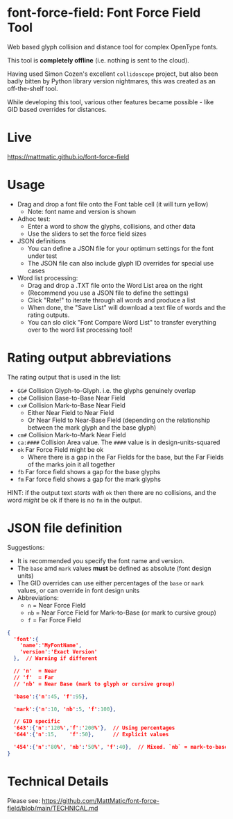# font-force-field: Font Force Field Tool
Web based glyph collision and distance tool for complex OpenType fonts.

This tool is **completely offline** (i.e. nothing is sent to the cloud).

Having used Simon Cozen's excellent `collidoscope` project, but also been
badly bitten by Python library version nightmares, this was created as an
off-the-shelf tool.

While developing this tool, various other features became possible - like GID based
overrides for distances.

# Live
https://mattmatic.github.io/font-force-field

# Usage

- Drag and drop a font file onto the Font table cell (it will turn yellow)
    - Note: font name and version is shown
- Adhoc test:
	- Enter a word to show the glyphs, collisions, and other data
	- Use the sliders to set the force field sizes
- JSON definitions
	- You can define a JSON file for your optimum settings for the font under test
	- The JSON file can also include glyph ID overrides for special use cases
- Word list processing:
	- Drag and drop a .TXT file onto the Word List area on the right
	- (Recommend you use a JSON file to define the settings)
	- Click "Rate!" to iterate through all words and produce a list
	- When done, the "Save List" will download a text file of words and the rating outputs.
	- You can slo click "Font Compare Word List" to transfer everything over to the word list processing tool!

# Rating output abbreviations
The rating output that is used in the list:
- `GG#` Collision Glyph-to-Glyph. i.e. the glyphs genuinely overlap
- `cb#` Collision Base-to-Base Near Field
- `cx#` Collision Mark-to-Base Near Field
	- Either Near Field to Near Field
	- Or Near Field to Near-Base Field (depending on the relationship between the mark glyph and the base glyph)
- `cm#` Collision Mark-to-Mark Near Field
- `ca:####` Collision Area value. The `####` value is in design-units-squared
- `ok` Far Force Field might be ok
	- Where there is a gap in the Far Fields for the base, but the Far Fields of the marks join it all together
- `fb` Far force field shows a gap for the base glyphs
- `fm` Far force field shows a gap for the mark glyphs

HINT: if the output text _starts with_ `ok` then there are no collisions, and the word _might_ be ok if there is no `fm` in the output.

# JSON file definition

Suggestions:
- It is recommended you specify the font name and version.
- The `base` amd `mark` values **must** be defined as absolute (font design units)
- The GID overrides can use either percentages of the `base` or `mark` values, or can override in font design units
- Abbreviations:
	- `n` = Near Force Field
	- `nb` = Near Force Field for Mark-to-Base (or mark to cursive group)
	- `f` = Far Force Field

```json
{
  'font':{
    'name':'MyFontName',
    'version':'Exact Version'
  },  // Warning if different

  // 'n'  = Near
  // 'f'  = Far
  // 'nb' = Near Base (mark to glyph or cursive group)

  'base':{'n':45, 'f':95},

  'mark':{'n':10, 'nb':5, 'f':100},

  // GID specific
  '643':{'n':'120%','f':'200%'},  // Using percentages
  '644':{'n':15,    'f':50},      // Explicit values

  '454':{'n':'80%', 'nb':'50%', 'f':40},  // Mixed. `nb` = mark-to-base near field
}
```

# Technical Details
Please see: https://github.com/MattMatic/font-force-field/blob/main/TECHNICAL.md
